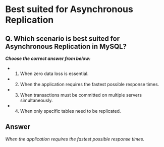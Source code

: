 # Best suited for Asynchronous Replication

## Q. Which scenario is best suited for Asynchronous Replication in MySQL?

***Choose the correct answer from below:***

  - 1. When zero data loss is essential.

  - 2. When the application requires the fastest possible response times.

  - 3. When transactions must be committed on multiple servers simultaneously.

  - 4. When only specific tables need to be replicated.


## Answer
*When the application requires the fastest possible response times.*
